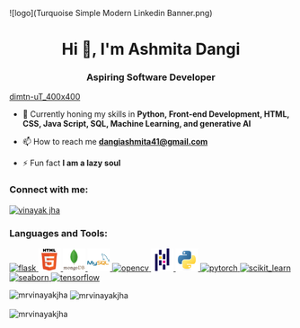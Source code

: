 ![logo](Turquoise Simple Modern Linkedin Banner.png)

<h1 align="center">Hi 👋, I'm Ashmita Dangi</h1>
<h3 align="center">Aspiring Software Developer </h3>

[dimtn-uT_400x400](https://github.com/ashmita-dangi/ashmita-dangi/assets/133703394/72d36f1f-400e-43d1-b37b-278596a7b8de)


- 🌱 Currently honing my skills in **Python, Front-end Development, HTML, CSS, Java Script, SQL, Machine Learning, and generative AI**

- 📫 How to reach me **dangiashmita41@gmail.com**

- ⚡ Fun fact **I am a lazy soul**

<h3 align="left">Connect with me:</h3>
<p align="left">
<a href="https://www.linkedin.com/in/ashmita-dangi-936383290/" target="blank"><img align="center" src="https://raw.githubusercontent.com/rahuldkjain/github-profile-readme-generator/master/src/images/icons/Social/linked-in-alt.svg" alt="vinayak jha" height="30" width="40" /></a>
</p>

<h3 align="left">Languages and Tools:</h3>
<p align="left"> <a href="https://flask.palletsprojects.com/" target="_blank" rel="noreferrer"> <img src="https://www.vectorlogo.zone/logos/pocoo_flask/pocoo_flask-icon.svg" alt="flask" width="40" height="40"/> </a> <a href="https://www.w3.org/html/" target="_blank" rel="noreferrer"> <img src="https://raw.githubusercontent.com/devicons/devicon/master/icons/html5/html5-original-wordmark.svg" alt="html5" width="40" height="40"/> </a> <a href="https://www.mongodb.com/" target="_blank" rel="noreferrer"> <img src="https://raw.githubusercontent.com/devicons/devicon/master/icons/mongodb/mongodb-original-wordmark.svg" alt="mongodb" width="40" height="40"/> </a> <a href="https://www.mysql.com/" target="_blank" rel="noreferrer"> <img src="https://raw.githubusercontent.com/devicons/devicon/master/icons/mysql/mysql-original-wordmark.svg" alt="mysql" width="40" height="40"/> </a> <a href="https://opencv.org/" target="_blank" rel="noreferrer"> <img src="https://www.vectorlogo.zone/logos/opencv/opencv-icon.svg" alt="opencv" width="40" height="40"/> </a> <a href="https://pandas.pydata.org/" target="_blank" rel="noreferrer"> <img src="https://raw.githubusercontent.com/devicons/devicon/2ae2a900d2f041da66e950e4d48052658d850630/icons/pandas/pandas-original.svg" alt="pandas" width="40" height="40"/> </a> <a href="https://www.python.org" target="_blank" rel="noreferrer"> <img src="https://raw.githubusercontent.com/devicons/devicon/master/icons/python/python-original.svg" alt="python" width="40" height="40"/> </a> <a href="https://pytorch.org/" target="_blank" rel="noreferrer"> <img src="https://www.vectorlogo.zone/logos/pytorch/pytorch-icon.svg" alt="pytorch" width="40" height="40"/> </a> <a href="https://scikit-learn.org/" target="_blank" rel="noreferrer"> <img src="https://upload.wikimedia.org/wikipedia/commons/0/05/Scikit_learn_logo_small.svg" alt="scikit_learn" width="40" height="40"/> </a> <a href="https://seaborn.pydata.org/" target="_blank" rel="noreferrer"> <img src="https://seaborn.pydata.org/_images/logo-mark-lightbg.svg" alt="seaborn" width="40" height="40"/> </a> <a href="https://www.tensorflow.org" target="_blank" rel="noreferrer"> <img src="https://www.vectorlogo.zone/logos/tensorflow/tensorflow-icon.svg" alt="tensorflow" width="40" height="40"/> </a> </p>

<p><img align="left" src="https://github-readme-stats.vercel.app/api/top-langs?username=mrvinayakjha&show_icons=true&locale=en&layout=compact" alt="mrvinayakjha" /></p>

<p>&nbsp;<img align="center" src="https://github-readme-stats.vercel.app/api?username=mrvinayakjha&show_icons=true&locale=en" alt="mrvinayakjha" /></p>

<p><img align="center" src="https://github-readme-streak-stats.herokuapp.com/?user=mrvinayakjha&" alt="mrvinayakjha" /></p>
